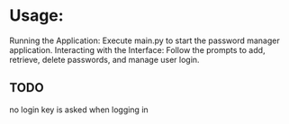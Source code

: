 # Usage:
Running the Application: Execute main.py to start the password manager application.
Interacting with the Interface: Follow the prompts to add, retrieve, delete passwords, and manage user login.

## TODO

no login
key is asked when logging in

